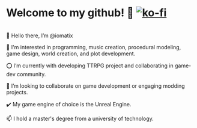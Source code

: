 # Welcome to my github! 🐉 [![ko-fi](https://ko-fi.com/img/githubbutton_sm.svg)](https://ko-fi.com/iomatix)

|  |  |  |
|---|---|---|

 👋 Hello there, I’m @iomatix
 
 👀 I'm interested in programming, music creation, procedural modeling, game design, world creation, and plot development.
 
 ⭕ I’m currently with developing TTRPG project and collaborating in game-dev community.
 
 💞️ I’m looking to collaborate on game development or engaging modding projects.
 
 ✔️ My game engine of choice is the Unreal Engine.
 
 📫 I hold a master's degree from a university of technology.
 



